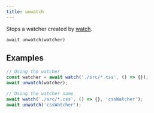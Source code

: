 ```yaml
---
title: unwatch
---
```


<div class="lead">
  Stops a watcher created by <a href="/watch">watch</a>.
</div>

`await unwatch(watcher)`

## Examples

```js
// Using the watcher
const watcher = await watch('./src/*.css', () => {});
await unwatch(watcher);

// Using the watcher name
await watch('./src/*.css', () => {}, 'cssWatcher');
await unwatch('cssWatcher');
```
